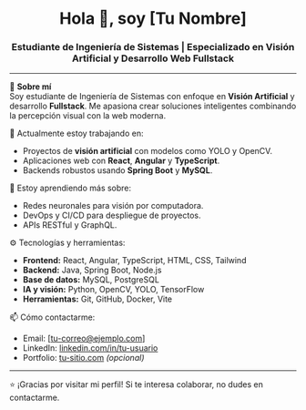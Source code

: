 <h1 align="center">Hola 👋, soy [Tu Nombre]</h1>
<h3 align="center">Estudiante de Ingeniería de Sistemas | Especializado en Visión Artificial y Desarrollo Web Fullstack</h3>

---

🌟 **Sobre mí**  
Soy estudiante de Ingeniería de Sistemas con enfoque en **Visión Artificial** y desarrollo **Fullstack**. Me apasiona crear soluciones inteligentes combinando la percepción visual con la web moderna.

🔭 Actualmente estoy trabajando en:
- Proyectos de **visión artificial** con modelos como YOLO y OpenCV.
- Aplicaciones web con **React**, **Angular** y **TypeScript**.
- Backends robustos usando **Spring Boot** y **MySQL**.

🧠 Estoy aprendiendo más sobre:
- Redes neuronales para visión por computadora.
- DevOps y CI/CD para despliegue de proyectos.
- APIs RESTful y GraphQL.

⚙️ Tecnologías y herramientas:
- **Frontend:** React, Angular, TypeScript, HTML, CSS, Tailwind
- **Backend:** Java, Spring Boot, Node.js
- **Base de datos:** MySQL, PostgreSQL
- **IA y visión:** Python, OpenCV, YOLO, TensorFlow
- **Herramientas:** Git, GitHub, Docker, Vite

📫 Cómo contactarme:
- Email: [tu-correo@ejemplo.com]
- LinkedIn: [linkedin.com/in/tu-usuario](https://linkedin.com/in/tu-usuario)
- Portfolio: [tu-sitio.com](https://tu-sitio.com) _(opcional)_

---

⭐ ¡Gracias por visitar mi perfil! Si te interesa colaborar, no dudes en contactarme.
